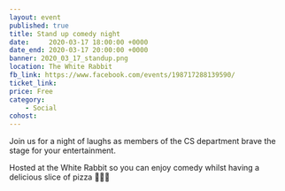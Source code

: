```yaml
---
layout: event
published: true
title: Stand up comedy night
date:     2020-03-17 18:00:00 +0000
date_end: 2020-03-17 20:00:00 +0000 
banner: 2020_03_17_standup.png
location: The White Rabbit
fb_link: https://www.facebook.com/events/198717288139590/
ticket_link: 
price: Free
category:
    - Social
cohost: 
---
```


Join us for a night of laughs as members of the CS department brave the stage for your entertainment.

Hosted at the White Rabbit so you can enjoy comedy whilst having a delicious slice of pizza 🍕🍕🍕
